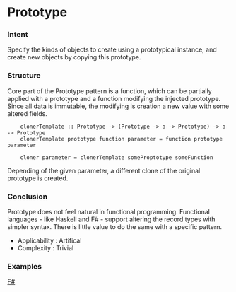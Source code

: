 # Prototype


### Intent

Specify the kinds of objects to create using a prototypical instance, and create new objects by copying this prototype.


### Structure

Core part of the Prototype pattern is a function, which can be partially applied with a prototype and a function modifying the injected prototype. Since all data is immutable, the modifying is creation a new value with some altered fields.

~~~~
    clonerTemplate :: Prototype -> (Prototype -> a -> Prototype) -> a -> Prototype
    clonerTemplate prototype function parameter = function prototype parameter
    
    cloner parameter = clonerTemplate someProptotype someFunction
~~~~

Depending of the given parameter, a different clone of the original prototype is created.


### Conclusion

Prototype does not feel natural in functional programming. Functional languages - like Haskell and F# - support altering the record types with simpler syntax. There is little value to do the same with a specific pattern.

- Applicability : Artifical
- Complexity : Trivial


### Examples

[F#](prototype.fsx)
